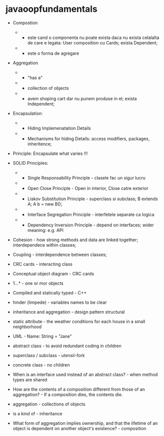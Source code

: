 # javaoopfundamentals

* Compostion 
    * * este cand o componenta nu poate exista daca nu exista celalalta de care e legata: User composition cu Cards; exista Dependent;
    * * este o forma de agregare
* Aggregation 
    * * "has a"
    * * collection of objects
    * *  avem shoping cart dar nu punem produse in el; exista Independent;
* Encapsulation:
    * * Hiding Implemenatation Details
    * * Mechanisms for hiding Details: access modifiers, packages, inheritence;
* Principle: Encapsulate what varies !!!
* SOLID Principles:
    * * Single Responsability Principle - clasele fac un sigur lucru
    * * Open Close Principle - Open in interior, Close catre exterior
    * * Liskov Substitution Principle - superclass si subclass; B extends A; A b = new B();
    * * Interface Segregation Principle - interfetele separate ca logica
    * * Dependency Inversion Principle - depend on interfaces; wider meaning: e.g. API

* Cohesion - how strong methods and data are linked together; interdependece within classes;
* Coupling - interdependence between classes;


* CRC cards - interacting class
* Conceptual object diagram - CRC cards
* 1...* - one or mor objects
* Compiled and statically typed - C++
* hinder (limpede) - variables names to be clear
* inheritance and aggregation - design pattern structural
* static attribute - the weather conditions for each house in a small neighborhood
* UML - Name: String = "Jane"
* abstract class - to avoid redundant coding in children
* superclass / subclass - utensil-fork
* concrete class - no children
* When is an interface used instead of an abstract class? - when method types are shared
* How are the contents of a composition different from those of an aggregation?  - If a composition dies, the contents die.
* aggregation - collections of objects
* is a kind of - inheritance
* What form of aggregation implies ownership, and that the lifetime of an object is dependent on another object's existence? - composition